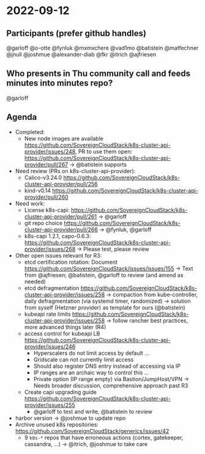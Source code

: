# 2022-09-12

## Participants (prefer github handles)
@garloff
@o-otte
@fynluk
@mxmxchere
@vad1mo
@batistein
@matfechner
@jnull
@joshmue
@alexander-diab
@fkr
@itrich
@ajfriesen

## Who presents in Thu community call and feeds minutes into minutes repo?
@garloff

## Agenda
* Completed:
    * New node images are available https://github.com/SovereignCloudStack/k8s-cluster-api-provider/issues/248, PR to use them open: https://github.com/SovereignCloudStack/k8s-cluster-api-provider/pull/267
    -> @batistein supports
* Need review (PRs on k8s-cluster-api-provider):
    * Calico-v3.24.0 https://github.com/SovereignCloudStack/k8s-cluster-api-provider/pull/256
    * kind-v0.14  https://github.com/SovereignCloudStack/k8s-cluster-api-provider/pull/260
* Need work:
    * License k8s-capi: https://github.com/SovereignCloudStack/k8s-cluster-api-provider/pull/261
        -> @garloff
    * git repo choice https://github.com/SovereignCloudStack/k8s-cluster-api-provider/pull/266
        -> @fynluk, @garloff
    * k8s-capi 1.2.1, capo-0.6.3: https://github.com/SovereignCloudStack/k8s-cluster-api-provider/issues/268
        -> Please test, please review
* Other open issues relevant for R3:
    * etcd certification rotation: Document https://github.com/SovereignCloudStack/issues/issues/155
        -> Text from @ajfriesen; @batistein, @garloff to review (and amend as needed)
    * etcd defragmentation https://github.com/SovereignCloudStack/k8s-cluster-api-provider/issues/258
        -> compaction from kube-controller, daily defragmentation (via systemd timer, randomized) 
    	-> solution from syself (Hetzner provider) as template for ours (@batistein)
    * kubeapi rate limits https://github.com/SovereignCloudStack/k8s-cluster-api-provider/issues/258
        -> follow rancher best practices, more advanced things later (R4)
    * access control for kubeapi LB https://github.com/SovereignCloudStack/k8s-cluster-api-provider/issues/246
        - Hyperscalers do not limit access by default ...
    	- Gridscale can not currently limit access
    	- Should also register DNS entry instead of accessing via IP
    	- IP ranges are an archaic way to control this ...
    	- Private option (IP range empty) via Bastion/JumpHost/VPN
    	-> Needs broader discussion, comprehensive approach past R3
    * Create capi upgrading guide https://github.com/SovereignCloudStack/k8s-cluster-api-provider/issues/255
        - @garloff to test and write, @batistein to review
* harbor version
    -> @joshmue to update repo
* Archive unused k8s repositories: https://github.com/SovereignCloudStack/generics/issues/42
    * 9 `k8s-*` repos that have erroneous actions (cortex, gatekeeper, cassandra, ...)
    	-> @itrich, @joshmue to take care

